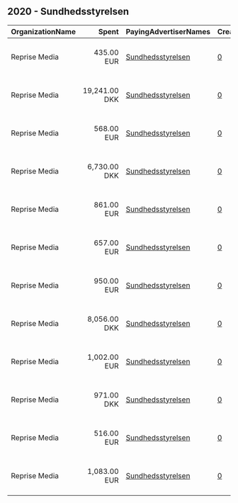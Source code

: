 ## 2020 - Sundhedsstyrelsen 
|OrganizationName|Spent|PayingAdvertiserNames|CreativeUrls|Impressions|Genders|AgeBrackets|CountryCodes|BillingAddresses|CandidateBallotInformation|
|:---|---:|:---|:---|---:|:---|:---|:---|:---|:---|
|Reprise Media|435.00 EUR|[Sundhedsstyrelsen](2020/Sundhedsstyrelsen.md)|[0](https://www.snap.com/political-ads/asset/76de19bfe2401c8a7ae2b2c38bd98bda1903349341f465876eebb6c59960363f?mediaType=mp4)|190,974|FEMALE|20-24|denmark|"Skt. Petri Passage 52 ,København K,1165,DK"||
|Reprise Media|19,241.00 DKK|[Sundhedsstyrelsen](2020/Sundhedsstyrelsen.md)|[0](https://www.snap.com/political-ads/asset/590b4470562ba9ccf71e6c2630e15c4c2e4b4d02a617dac5360d7b5c5d68e154?mediaType=mp4)|1,777,227||14-19|denmark|"Skt. Petri Passage 52 ,København K,1165,DK"||
|Reprise Media|568.00 EUR|[Sundhedsstyrelsen](2020/Sundhedsstyrelsen.md)|[0](https://www.snap.com/political-ads/asset/76de19bfe2401c8a7ae2b2c38bd98bda1903349341f465876eebb6c59960363f?mediaType=mp4)|285,368|MALE|20-24|denmark|"Skt. Petri Passage 52 ,København K,1165,DK"||
|Reprise Media|6,730.00 DKK|[Sundhedsstyrelsen](2020/Sundhedsstyrelsen.md)|[0](https://www.snap.com/political-ads/asset/aaaa20a9bb31e98054e74d11b5a23adc0a9db27f72a60c7ad06471a1514cc39a?mediaType=mp4)|459,970||14-19|denmark|"Skt. Petri Passage 52 ,København K,1165,DK"||
|Reprise Media|861.00 EUR|[Sundhedsstyrelsen](2020/Sundhedsstyrelsen.md)|[0](https://www.snap.com/political-ads/asset/92e9d532856371011a23f1d74fa433dfe9472e91e9fef0c3fcb57de25b90cbad?mediaType=mp4)|648,695|MALE|16-19|denmark|"Skt. Petri Passage 52 ,København K,1165,DK"||
|Reprise Media|657.00 EUR|[Sundhedsstyrelsen](2020/Sundhedsstyrelsen.md)|[0](https://www.snap.com/political-ads/asset/76de19bfe2401c8a7ae2b2c38bd98bda1903349341f465876eebb6c59960363f?mediaType=mp4)|547,188|MALE|16-19|denmark|"Skt. Petri Passage 52 ,København K,1165,DK"||
|Reprise Media|950.00 EUR|[Sundhedsstyrelsen](2020/Sundhedsstyrelsen.md)|[0](https://www.snap.com/political-ads/asset/92e9d532856371011a23f1d74fa433dfe9472e91e9fef0c3fcb57de25b90cbad?mediaType=mp4)|528,911|MALE|20-24|denmark|"Skt. Petri Passage 52 ,København K,1165,DK"||
|Reprise Media|8,056.00 DKK|[Sundhedsstyrelsen](2020/Sundhedsstyrelsen.md)|[0](https://www.snap.com/political-ads/asset/7034fb4db885aa178e336c5d7a8fdf90a8b9c06a8977f6ce4de1076c915a23d2?mediaType=mp4)|592,321||14-19|denmark|"Skt. Petri Passage 52 ,København K,1165,DK"||
|Reprise Media|1,002.00 EUR|[Sundhedsstyrelsen](2020/Sundhedsstyrelsen.md)|[0](https://www.snap.com/political-ads/asset/92e9d532856371011a23f1d74fa433dfe9472e91e9fef0c3fcb57de25b90cbad?mediaType=mp4)|714,927|FEMALE|16-19|denmark|"Skt. Petri Passage 52 ,København K,1165,DK"||
|Reprise Media|971.00 DKK|[Sundhedsstyrelsen](2020/Sundhedsstyrelsen.md)|[0](https://www.snap.com/political-ads/asset/7034fb4db885aa178e336c5d7a8fdf90a8b9c06a8977f6ce4de1076c915a23d2?mediaType=mp4)|95,745||14-19|denmark|"Skt. Petri Passage 52 ,København K,1165,DK"||
|Reprise Media|516.00 EUR|[Sundhedsstyrelsen](2020/Sundhedsstyrelsen.md)|[0](https://www.snap.com/political-ads/asset/76de19bfe2401c8a7ae2b2c38bd98bda1903349341f465876eebb6c59960363f?mediaType=mp4)|294,340|FEMALE|16-19|denmark|"Skt. Petri Passage 52 ,København K,1165,DK"||
|Reprise Media|1,083.00 EUR|[Sundhedsstyrelsen](2020/Sundhedsstyrelsen.md)|[0](https://www.snap.com/political-ads/asset/92e9d532856371011a23f1d74fa433dfe9472e91e9fef0c3fcb57de25b90cbad?mediaType=mp4)|597,228|FEMALE|20-24|denmark|"Skt. Petri Passage 52 ,København K,1165,DK"||
